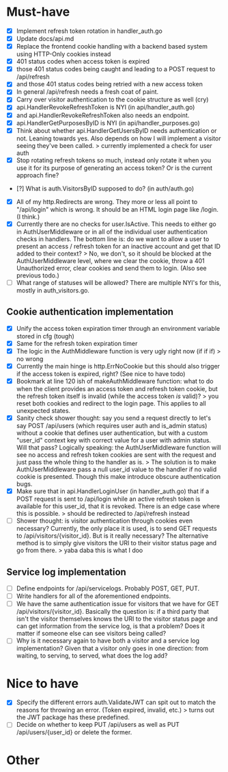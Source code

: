 # Must-have
- [x] Implement refresh token rotation in handler_auth.go
- [x] Update docs/api.md
- [x] Replace the frontend cookie handling with a backend based system using HTTP-Only cookies instead
- [x] 401 status codes when access token is expired
- [x] those 401 status codes being caught and leading to a POST request to /api/refresh
- [x] and those 401 status codes being retried with a new access token
- [x] In general /api/refresh needs a fresh coat of paint.
- [x] Carry over visitor authentication to the cookie structure as well (cry)
- [x] api.HandlerRevokeRefreshToken is NYI (in api/handler_auth.go)
- [x] and api.HandlerRevokeRefreshToken also needs an endpoint.
- [x] api.HandlerGetPurposesByID is NYI (in api/handler_purposes.go)
- [x] Think about whether api.HandlerGetUsersByID needs authentication or not. Leaning towards yes. Also depends on how I will implement a visitor seeing they've been called. > currently implemented a check for user auth
- [x] Stop rotating refresh tokens so much, instead only rotate it when you use it for its purpose of generating an access token? Or is the current approach fine?
- [?] What is auth.VisitorsByID supposed to do? (in auth/auth.go)
- [x] All of my http.Redirects are wrong. They more or less all point to "/api/login" which is wrong. It should be an HTML login page like /login. (I think.)
- [x] Currently there are no checks for user.IsActive. This needs to either go in AuthUserMiddleware or in all of the individual user authentication checks in handlers. The bottom line is: do we want to allow a user to present an access / refresh token for an inactive account and get that ID added to their context? > No, we don't, so it should be blocked at the AuthUserMiddleware level, where we clear the cookie, throw a 401 Unauthorized error, clear cookies and send them to login. (Also see previous todo.)
- [ ] What range of statuses will be allowed? There are multiple NYI's for this, mostly in auth_visitors.go.

## Cookie authentication implementation
- [x] Unify the access token expiration timer through an environment variable stored in cfg (tough)
- [x] Same for the refresh token expiration timer
- [x] The logic in the AuthMiddleware function is very ugly right now (if if if) > no wrong
- [x] Currently the main hinge is http.ErrNoCookie but this should also trigger if the access token is expired, right? (See nice to have todo)
- [x] Bookmark at line 120 ish of makeAuthMiddleware function: what to do when the client provides an access token and refresh token cookie, but the refresh token itself is invalid (while the access token *is* valid)? > you reset both cookies and redirect to the login page. This applies to all unexpected states.
- [x] Sanity check shower thought: say you send a request directly to let's say POST /api/users (which requires user auth and is_admin status) without a cookie that defines user authentication, but with a custom "user_id" context key with correct value for a user with admin status. Will that pass? Logically speaking: the AuthUserMiddleware function will see no access and refresh token cookies are sent with the request and just pass the whole thing to the handler as is. > The solution is to make AuthUserMiddleware pass a null user_id value to the handler if no valid cookie is presented. Though this make introduce obscure authentication bugs.
- [x] Make sure that in api.HandlerLoginUser (in handler_auth.go) that if a POST request is sent to /api/login while an active refresh token is available for this user_id, that it is revoked. There is an edge case where this is possible. > should be redirected to /api/refresh instead
- [ ] Shower thought: is visitor authentication through cookies even necessary? Currently, the only place it is used, is to send GET requests to /api/visitors/{visitor_id}. But is it really necessary? The alternative method is to simply give visitors the URI to their visitor status page and go from there. > yaba daba this is what I doo

## Service log implementation
- [ ] Define endpoints for /api/servicelogs. Probably POST, GET, PUT.
- [ ] Write handlers for all of the aforementioned endpoints.
- [ ] We have the same authentication issue for visitors that we have for GET /api/visitors/{visitor_id}. Basically the question is: if a third party that isn't the visitor themselves knows the URI to the visitor status page and can get information from the service log, is that a problem? Does it matter if someone else can see visitors being called?
- [ ] Why is it necessary again to have both a visitor and a service log implementation? Given that a visitor only goes in one direction: from waiting, to serving, to served, what does the log add?

# Nice to have
- [x] Specify the different errors auth.ValidateJWT can spit out to match the reasons for throwing an error. (Token expired, invalid, etc.) > turns out the JWT package has these predefined.
- [ ] Decide on whether to keep PUT /api/users as well as PUT /api/users/{user_id} or delete the former.

# Other
